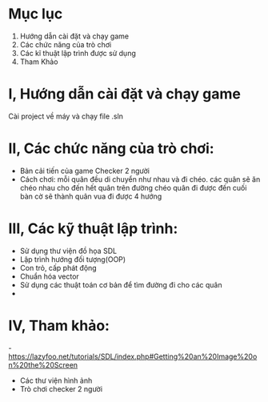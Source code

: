 # Mục lục
1. Hướng dẫn cài đặt và chạy game
2. Các chức năng của trò chơi
3. Các kĩ thuật lập trình được sử dụng
4. Tham Khảo
# I, Hướng dẫn cài đặt và chạy game
Cài project về máy và chạy file .sln

# II, Các chức năng của trò chơi:
- Bản cải tiến của game Checker 2 người
- Cách chơi: 
mỗi quân đều di chuyển như nhau và đi chéo.
các quân sẽ ăn chéo nhau cho đến hết quân trên đường chéo
quân đi được đến cuối bàn cờ sẽ thành quân vua đi được 4 hướng

# III, Các kỹ thuật lập trình:
- Sử dụng thư viện đồ họa SDL
- Lập trình hướng đối tượng(OOP)
- Con trỏ, cấp phát động
- Chuẩn hóa vector
- Sử dụng các thuật toán cơ bản để tìm đường đi cho các quân
- 
# IV, Tham khảo:
-https://lazyfoo.net/tutorials/SDL/index.php#Getting%20an%20Image%20on%20the%20Screen
- Các thư viện hình ảnh
- Trò chơi checker 2 người




